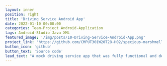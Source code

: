 ```yaml
---
layout: inner
position: right
title: 'Driving Service Android App'
date: 2022-01-10 00:00:00
categories: Team-Project Android-Application
tags: Android-Studio Java XML
featured_image: '/img/posts/10-Driving-Service-Android-App.png'
project_link: 'https://github.com/CMPUT301W20T28-H02/specious-marshmellow'
button_icon: 'github'
button_text: 'Source code'
lead_text: "A mock driving service app that was fully functional and developed by a student team. Drivers and users could connect with one another via an internet connection and see each other's geographical locations using Google Maps' API. The app was able to update in near full time, giving users an accurate reading of both parties at all times. Users could upload profile pictures that were stored on the Firebase Real-time Database and that could be seen by other users of the app."
---
```

